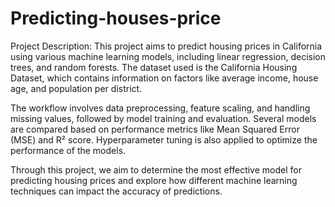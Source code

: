 # Predicting-houses-price
Project Description:
This project aims to predict housing prices in California using various machine learning models, including linear regression, decision trees, and random forests. The dataset used is the California Housing Dataset, which contains information on factors like average income, house age, and population per district.

The workflow involves data preprocessing, feature scaling, and handling missing values, followed by model training and evaluation. Several models are compared based on performance metrics like Mean Squared Error (MSE) and R² score. Hyperparameter tuning is also applied to optimize the performance of the models.

Through this project, we aim to determine the most effective model for predicting housing prices and explore how different machine learning techniques can impact the accuracy of predictions.
